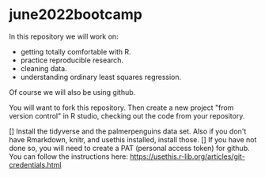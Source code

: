 # june2022bootcamp

In this repository we will work on:

- getting totally comfortable with R.
- practice reproducible research.
- cleaning data.
- understanding ordinary least squares regression.

Of course we will also be using github.

You will want to fork this repository.
Then create a new project "from version control" in R studio, checking out the code from your repository. 

[] Install the tidyverse and the palmerpenguins data set. Also if you don't have Rmarkdown, knitr, and usethis installed, install those.
[] If you have not done so, you will need to create a PAT (personal access token) for github. You can follow the instructions here: https://usethis.r-lib.org/articles/git-credentials.html

